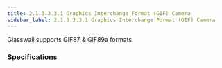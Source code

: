 ```yaml
---
title: 2.1.3.3.3.1 Graphics Interchange Format (GIF) Camera
sidebar_label: 2.1.3.3.3.1 Graphics Interchange Format (GIF) Camera
---
```


Glasswall supports GIF87 & GIF89a formats.

### Specifications



